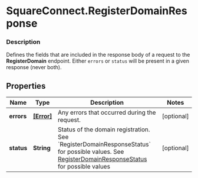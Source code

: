 # SquareConnect.RegisterDomainResponse

### Description

Defines the fields that are included in the response body of a request to the __RegisterDomain__ endpoint.  Either `errors` or `status` will be present in a given response (never both).

## Properties
Name | Type | Description | Notes
------------ | ------------- | ------------- | -------------
**errors** | [**[Error]**](Error.md) | Any errors that occurred during the request. | [optional] 
**status** | **String** | Status of the domain registration.  See &#x60;RegisterDomainResponseStatus&#x60; for possible values. See [RegisterDomainResponseStatus](#type-registerdomainresponsestatus) for possible values | [optional] 


